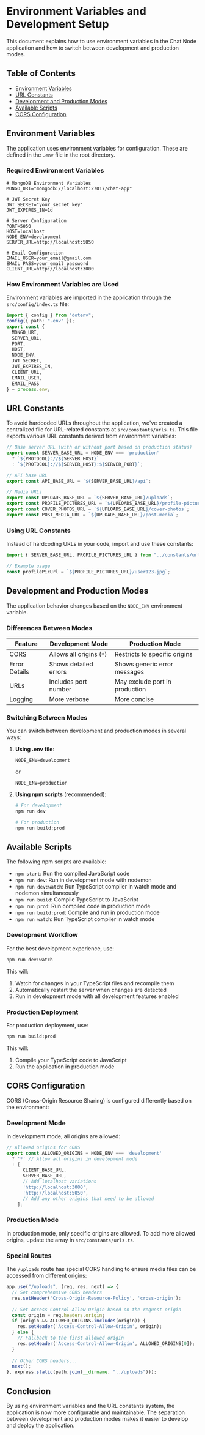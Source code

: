 # Environment Variables and Development Setup

This document explains how to use environment variables in the Chat Node application and how to switch between development and production modes.

## Table of Contents

- [Environment Variables](#environment-variables)
- [URL Constants](#url-constants)
- [Development and Production Modes](#development-and-production-modes)
- [Available Scripts](#available-scripts)
- [CORS Configuration](#cors-configuration)

## Environment Variables

The application uses environment variables for configuration. These are defined in the `.env` file in the root directory.

### Required Environment Variables

```
# MongoDB Environment Variables
MONGO_URI="mongodb://localhost:27017/chat-app"

# JWT Secret Key
JWT_SECRET="your_secret_key"
JWT_EXPIRES_IN=1d

# Server Configuration
PORT=5050
HOST=localhost
NODE_ENV=development
SERVER_URL=http://localhost:5050

# Email Configuration
EMAIL_USER=your_email@gmail.com
EMAIL_PASS=your_email_password
CLIENT_URL=http://localhost:3000
```

### How Environment Variables are Used

Environment variables are imported in the application through the `src/config/index.ts` file:

```typescript
import { config } from "dotenv";
config({ path: ".env" });
export const {
  MONGO_URI,
  SERVER_URL,
  PORT,
  HOST,
  NODE_ENV,
  JWT_SECRET,
  JWT_EXPIRES_IN,
  CLIENT_URL,
  EMAIL_USER,
  EMAIL_PASS
} = process.env;
```

## URL Constants

To avoid hardcoded URLs throughout the application, we've created a centralized file for URL-related constants at `src/constants/urls.ts`. This file exports various URL constants derived from environment variables:

```typescript
// Base server URL (with or without port based on production status)
export const SERVER_BASE_URL = NODE_ENV === 'production'
  ? `${PROTOCOL}://${SERVER_HOST}`
  : `${PROTOCOL}://${SERVER_HOST}:${SERVER_PORT}`;

// API base URL
export const API_BASE_URL = `${SERVER_BASE_URL}/api`;

// Media URLs
export const UPLOADS_BASE_URL = `${SERVER_BASE_URL}/uploads`;
export const PROFILE_PICTURES_URL = `${UPLOADS_BASE_URL}/profile-pictures`;
export const COVER_PHOTOS_URL = `${UPLOADS_BASE_URL}/cover-photos`;
export const POST_MEDIA_URL = `${UPLOADS_BASE_URL}/post-media`;
```

### Using URL Constants

Instead of hardcoding URLs in your code, import and use these constants:

```typescript
import { SERVER_BASE_URL, PROFILE_PICTURES_URL } from "../constants/urls";

// Example usage
const profilePicUrl = `${PROFILE_PICTURES_URL}/user123.jpg`;
```

## Development and Production Modes

The application behavior changes based on the `NODE_ENV` environment variable.

### Differences Between Modes

| Feature | Development Mode | Production Mode |
|---------|------------------|----------------|
| CORS | Allows all origins (`*`) | Restricts to specific origins |
| Error Details | Shows detailed errors | Shows generic error messages |
| URLs | Includes port number | May exclude port in production |
| Logging | More verbose | More concise |

### Switching Between Modes

You can switch between development and production modes in several ways:

1. **Using .env file**:
   ```
   NODE_ENV=development
   ```
   or
   ```
   NODE_ENV=production
   ```

2. **Using npm scripts** (recommended):
   ```bash
   # For development
   npm run dev
   
   # For production
   npm run build:prod
   ```

## Available Scripts

The following npm scripts are available:

- `npm start`: Run the compiled JavaScript code
- `npm run dev`: Run in development mode with nodemon
- `npm run dev:watch`: Run TypeScript compiler in watch mode and nodemon simultaneously
- `npm run build`: Compile TypeScript to JavaScript
- `npm run prod`: Run compiled code in production mode
- `npm run build:prod`: Compile and run in production mode
- `npm run watch`: Run TypeScript compiler in watch mode

### Development Workflow

For the best development experience, use:

```bash
npm run dev:watch
```

This will:
1. Watch for changes in your TypeScript files and recompile them
2. Automatically restart the server when changes are detected
3. Run in development mode with all development features enabled

### Production Deployment

For production deployment, use:

```bash
npm run build:prod
```

This will:
1. Compile your TypeScript code to JavaScript
2. Run the application in production mode

## CORS Configuration

CORS (Cross-Origin Resource Sharing) is configured differently based on the environment:

### Development Mode

In development mode, all origins are allowed:

```typescript
// Allowed origins for CORS
export const ALLOWED_ORIGINS = NODE_ENV === 'development' 
  ? '*' // Allow all origins in development mode
  : [
      CLIENT_BASE_URL,
      SERVER_BASE_URL,
      // Add localhost variations
      'http://localhost:3000',
      'http://localhost:5050',
      // Add any other origins that need to be allowed
    ];
```

### Production Mode

In production mode, only specific origins are allowed. To add more allowed origins, update the array in `src/constants/urls.ts`.

### Special Routes

The `/uploads` route has special CORS handling to ensure media files can be accessed from different origins:

```typescript
app.use("/uploads", (req, res, next) => {
  // Set comprehensive CORS headers
  res.setHeader('Cross-Origin-Resource-Policy', 'cross-origin');
  
  // Set Access-Control-Allow-Origin based on the request origin
  const origin = req.headers.origin;
  if (origin && ALLOWED_ORIGINS.includes(origin)) {
    res.setHeader('Access-Control-Allow-Origin', origin);
  } else {
    // Fallback to the first allowed origin
    res.setHeader('Access-Control-Allow-Origin', ALLOWED_ORIGINS[0]);
  }
  
  // Other CORS headers...
  next();
}, express.static(path.join(__dirname, "../uploads")));
```

## Conclusion

By using environment variables and the URL constants system, the application is now more configurable and maintainable. The separation between development and production modes makes it easier to develop and deploy the application.
